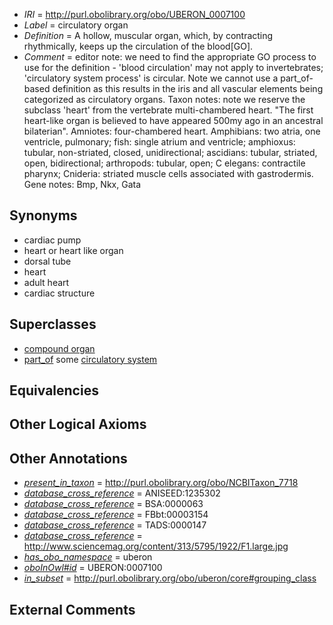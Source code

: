  * *IRI* = http://purl.obolibrary.org/obo/UBERON_0007100
 * *Label* = circulatory organ
 * *Definition* = A hollow, muscular organ, which, by contracting rhythmically, keeps up the circulation of the blood[GO].
 * *Comment* = editor note: we need to find the appropriate GO process to use for the definition - 'blood circulation' may not apply to invertebrates; 'circulatory system process' is circular. Note we cannot use a part_of-based definition as this results in the iris and all vascular elements being categorized as circulatory organs. Taxon notes: note we reserve the subclass 'heart' from the vertebrate multi-chambered heart. "The first heart-like organ is believed to have appeared 500my ago in an ancestral bilaterian". Amniotes:  four-chambered heart. Amphibians: two atria, one ventricle, pulmonary; fish: single atrium and ventricle; amphioxus: tubular, non-striated, closed, unidirectional; ascidians: tubular, striated, open, bidirectional; arthropods: tubular, open; C elegans: contractile pharynx; Cnideria: striated muscle cells associated with gastrodermis. Gene notes: Bmp, Nkx, Gata

## Synonyms

 * cardiac pump
 * heart or heart like organ
 * dorsal tube
 * heart
 * adult heart
 * cardiac structure

## Superclasses

 * [compound organ](../../UBERON/03/UBERON_0003103.md)
 * [part_of](../../BFO/50/BFO_0000050.md) some [circulatory system](../../UBERON/09/UBERON_0001009.md)

## Equivalencies


## Other Logical Axioms


## Other Annotations

 * *[present_in_taxon](../../core#present/on/core#present_in_taxon.md)* = http://purl.obolibrary.org/obo/NCBITaxon_7718
 * *[database_cross_reference](../../ef/oboInOwl#hasDbXref.md)* = ANISEED:1235302
 * *[database_cross_reference](../../ef/oboInOwl#hasDbXref.md)* = BSA:0000063
 * *[database_cross_reference](../../ef/oboInOwl#hasDbXref.md)* = FBbt:00003154
 * *[database_cross_reference](../../ef/oboInOwl#hasDbXref.md)* = TADS:0000147
 * *[database_cross_reference](../../ef/oboInOwl#hasDbXref.md)* = http://www.sciencemag.org/content/313/5795/1922/F1.large.jpg
 * *[has_obo_namespace](../../ce/oboInOwl#hasOBONamespace.md)* = uberon
 * *[oboInOwl#id](../../id/oboInOwl#id.md)* = UBERON:0007100
 * *[in_subset](../../et/oboInOwl#inSubset.md)* = http://purl.obolibrary.org/obo/uberon/core#grouping_class

## External Comments

